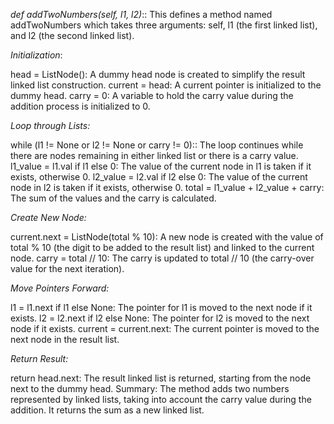 

*def addTwoNumbers(self, l1, l2)*:: This defines a method named addTwoNumbers which takes three arguments: self, l1 (the first linked list), and l2 (the second linked list).

*Initialization*:

head = ListNode(): A dummy head node is created to simplify the result linked list construction.
current = head: A current pointer is initialized to the dummy head.
carry = 0: A variable to hold the carry value during the addition process is initialized to 0.

*Loop through Lists:*

while (l1 != None or l2 != None or carry != 0):: The loop continues while there are nodes remaining in either linked list or there is a carry value.
l1_value = l1.val if l1 else 0: The value of the current node in l1 is taken if it exists, otherwise 0.
l2_value = l2.val if l2 else 0: The value of the current node in l2 is taken if it exists, otherwise 0.
total = l1_value + l2_value + carry: The sum of the values and the carry is calculated.

*Create New Node:*

current.next = ListNode(total % 10): A new node is created with the value of total % 10 (the digit to be added to the result list) and linked to the current node.
carry = total // 10: The carry is updated to total // 10 (the carry-over value for the next iteration).

*Move Pointers Forward:*

l1 = l1.next if l1 else None: The pointer for l1 is moved to the next node if it exists.
l2 = l2.next if l2 else None: The pointer for l2 is moved to the next node if it exists.
current = current.next: The current pointer is moved to the next node in the result list.

*Return Result:*

return head.next: The result linked list is returned, starting from the node next to the dummy head.
Summary: The method adds two numbers represented by linked lists, taking into account the carry value during the addition. It returns the sum as a new linked list.

